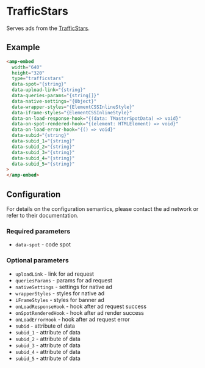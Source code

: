 # TrafficStars

Serves ads from the [TrafficStars](https://www.trafficstars.com/).

## Example

```html
<amp-embed
  width="640"
  height="320"
  type="trafficstars"
  data-spot="{string}"
  data-upload-link="{string}"
  data-queries-params="{string[]}"
  data-native-settings="{Object}"
  data-wrapper-styles="{ElementCSSInlineStyle}"
  data-iframe-styles="{ElementCSSInlineStyle}"
  data-on-load-response-hook="{(data: TMasterSpotData) => void}"
  data-on-spot-rendered-hook="{(element: HTMLElement) => void}"
  data-on-load-error-hook="{() => void}"
  data-subid="{string}"
  data-subid_1="{string}"
  data-subid_2="{string}"
  data-subid_3="{string}"
  data-subid_4="{string}"
  data-subid_5="{string}"
>
</amp-embed>
```

## Configuration

For details on the configuration semantics, please contact the ad network or refer to their documentation.

### Required parameters

-   `data-spot` - code spot

### Optional parameters

-   `uploadLink` - link for ad request
-   `queriesParams` - params for ad request
-   `nativeSettings` - settings for native ad
-   `wrapperStyles` - styles for native ad
-   `iFrameStyles` - styles for banner ad
-   `onLoadResponseHook` - hook after ad request success
-   `onSpotRenderedHook` - hook after ad render success
-   `onLoadErrorHook` - hook after ad request error
-   `subid` - attribute of data
-   `subid_1` - attribute of data
-   `subid_2` - attribute of data
-   `subid_3` - attribute of data
-   `subid_4` - attribute of data
-   `subid_5` - attribute of data
